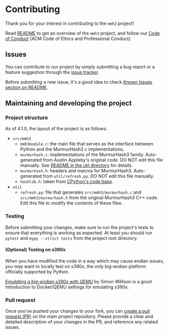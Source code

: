 # Contributing

Thank you for your interest in contributing to the `mmh3` project!

Read [README](https://github.com/hajimes/mmh3/blob/master/README.md) to get an overview of the `mmh3` project,
and follow our [Code of Conduct](./CODE_OF_CONDUCT)
(ACM Code of Ethics and Professional Conduct).

## Issues

You can contribute to our project by
simply submitting a bug report or a feature suggestion
through the [issue tracker](https://github.com/hajimes/mmh3/issues).

Before submitting a new issue, it's a good idea to check [Known Issues section on README](https://github.com/hajimes/mmh3#known-issues).

## Maintaining and developing the project

### Project structure

As of 4.1.0, the layout of the project is as follows:

- `src/mmh3`
  - `mmh3module.c`: the main file that serves as the interface between Python and the MurmurHash3 c implementations.
  - `murmurhash.c`: implementations of the MurmurHash3 family. Auto-generated from Austin Appleby's original code. DO NOT edit this file manually. See [README in the util directory](https://github.com/hajimes/mmh3/blob/master/util/README.md) for details.
  - `murmurhash.h`: headers and macros for MurmurHash3. Auto-generated from `util/refresh.py`. DO NOT edit this file manually.
  - `hashlib.h`: taken from [CPython's code base](https://github.com/python/cpython/blob/9ce0f48e918860ffa32751a85b0fe7967723e2e3/Modules/hashlib.h).
- `util`
  - `refresh.py`: file that generates `src/mmh3/murmurhash.c` and `src/mmh3/murmurhash.h` from the original MurmurHash3 C++ code. Edit this file to modify the contents of these files.

### Testing

Before submitting your changes, make sure to run the project's tests to ensure
that everything is working as expected.
At least you should run `pytest` and `mypy --strict tests`
from the project root directory.

#### (Optional) Testing on s390x

When you have modified the code in a way which may cause endian issues, you may want
to locally test on s390x, the only big-endian platform officially supported by
Python.

[_Emulating a big-endian s390x with QEMU_](https://til.simonwillison.net/docker/emulate-s390x-with-qemu)
by Simon Willison is a good introduction to Docker/QEMU settings for emulating
s390x.

### Pull request

Once you've pushed your changes to your fork, you can
[create a pull request (PR)](https://github.com/hajimes/mmh3/pulls) on the main
project repository. Please provide a clear and detailed description of your
changes in the PR, and reference any related issues.
